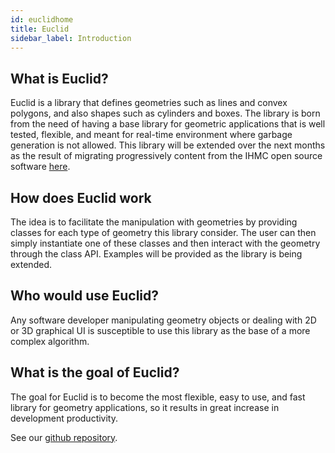 ```yaml
---
id: euclidhome
title: Euclid
sidebar_label: Introduction
---
```


## What is Euclid?
Euclid is a library that defines geometries such as lines and convex polygons, and also shapes such as cylinders and boxes.
The library is born from the need of having a base library for geometric applications that is well tested, flexible, and meant for real-time environment where
garbage generation is not allowed.
This library will be extended over the next months as the result of migrating progressively content from the IHMC open source software [here](https://github.com/ihmcrobotics/ihmc-open-robotics-software).

## How does Euclid work
The idea is to facilitate the manipulation with geometries by providing classes for each type of geometry this library consider.
The user can then simply instantiate one of these classes and then interact with the geometry through the class API.
Examples will be provided as the library is being extended.

## Who would use Euclid?
Any software developer manipulating geometry objects or dealing with 2D or 3D graphical UI is susceptible to use this library as the base of a more complex algorithm.

## What is the goal of Euclid?
The goal for Euclid is to become the most flexible, easy to use, and fast library for geometry applications, so it results in great increase in development productivity. 

See our [github repository](https://github.com/ihmcrobotics/euclid).